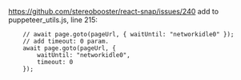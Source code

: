 https://github.com/stereobooster/react-snap/issues/240
add to puppeteer_utils.js, line 215:

```// old method has a 30 second timeout that is problematic with react-snap
    // await page.goto(pageUrl, { waitUntil: "networkidle0" });
    // add timeout: 0 param.
    await page.goto(pageUrl, {
        waitUntil: "networkidle0",
        timeout: 0
    });
```
